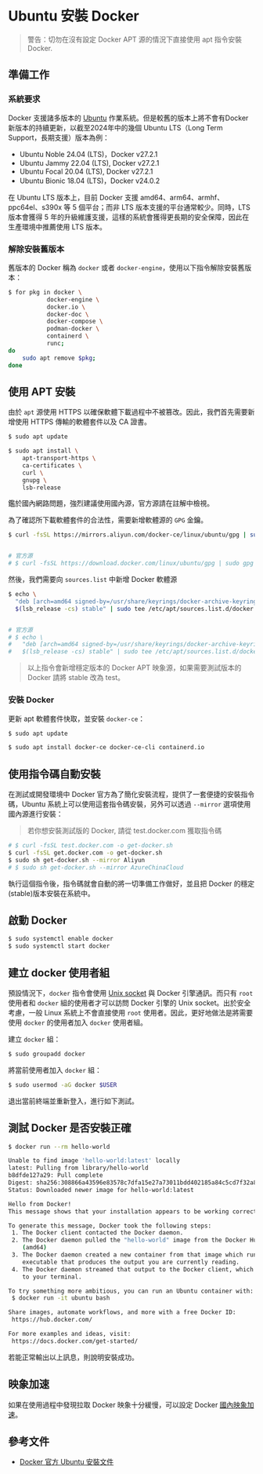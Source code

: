 # Ubuntu 安裝 Docker

>警告：切勿在沒有設定 Docker APT 源的情況下直接使用 apt 指令安裝 Docker.

## 準備工作

### 系統要求

Docker 支援諸多版本的 [Ubuntu](https://ubuntu.com/server) 作業系統。但是較舊的版本上將不會有Docker新版本的持續更新，以截至2024年中的幾個 Ubuntu LTS（Long Term Support，長期支援）版本為例：

* Ubuntu Noble 24.04 (LTS)，Docker v27.2.1
* Ubuntu Jammy 22.04 (LTS), Docker v27.2.1
* Ubuntu Focal 20.04 (LTS), Docker v27.2.1
* Ubuntu Bionic 18.04 (LTS)，Docker v24.0.2

在 Ubuntu LTS 版本上，目前 Docker 支援 amd64、arm64、armhf、ppc64el、s390x 等 5 個平台；而非 LTS 版本支援的平台通常較少。同時，LTS 版本會獲得 5 年的升級維護支援，這樣的系統會獲得更長期的安全保障，因此在生產環境中推薦使用 LTS 版本。

### 解除安裝舊版本

舊版本的 Docker 稱為 `docker` 或者 `docker-engine`，使用以下指令解除安裝舊版本：

```bash
$ for pkg in docker \
           docker-engine \
           docker.io \
           docker-doc \
           docker-compose \
           podman-docker \
           containerd \
           runc;
do
    sudo apt remove $pkg;
done
```

## 使用 APT 安裝

由於 `apt` 源使用 HTTPS 以確保軟體下載過程中不被篡改。因此，我們首先需要新增使用 HTTPS 傳輸的軟體套件以及 CA 證書。

```bash
$ sudo apt update

$ sudo apt install \
    apt-transport-https \
    ca-certificates \
    curl \
    gnupg \
    lsb-release
```

鑑於國內網路問題，強烈建議使用國內源，官方源請在註解中檢視。

為了確認所下載軟體套件的合法性，需要新增軟體源的 `GPG` 金鑰。

```bash
$ curl -fsSL https://mirrors.aliyun.com/docker-ce/linux/ubuntu/gpg | sudo gpg --dearmor -o /usr/share/keyrings/docker-archive-keyring.gpg


# 官方源
# $ curl -fsSL https://download.docker.com/linux/ubuntu/gpg | sudo gpg --dearmor -o /usr/share/keyrings/docker-archive-keyring.gpg
```

然後，我們需要向 `sources.list` 中新增 Docker 軟體源

```bash
$ echo \
  "deb [arch=amd64 signed-by=/usr/share/keyrings/docker-archive-keyring.gpg] https://mirrors.aliyun.com/docker-ce/linux/ubuntu \
  $(lsb_release -cs) stable" | sudo tee /etc/apt/sources.list.d/docker.list > /dev/null


# 官方源
# $ echo \
#   "deb [arch=amd64 signed-by=/usr/share/keyrings/docker-archive-keyring.gpg] https://download.docker.com/linux/ubuntu \
#   $(lsb_release -cs) stable" | sudo tee /etc/apt/sources.list.d/docker.list > /dev/null
```

>以上指令會新增穩定版本的 Docker APT 映象源，如果需要測試版本的 Docker 請將 stable 改為 test。

### 安裝 Docker

更新 apt 軟體套件快取，並安裝 `docker-ce`：

```bash
$ sudo apt update

$ sudo apt install docker-ce docker-ce-cli containerd.io
```

## 使用指令碼自動安裝

在測試或開發環境中 Docker 官方為了簡化安裝流程，提供了一套便捷的安裝指令碼，Ubuntu 系統上可以使用這套指令碼安裝，另外可以透過 `--mirror` 選項使用國內源進行安裝：

> 若你想安裝測試版的 Docker, 請從 test.docker.com 獲取指令碼

```bash
# $ curl -fsSL test.docker.com -o get-docker.sh
$ curl -fsSL get.docker.com -o get-docker.sh
$ sudo sh get-docker.sh --mirror Aliyun
# $ sudo sh get-docker.sh --mirror AzureChinaCloud
```

執行這個指令後，指令碼就會自動的將一切準備工作做好，並且把 Docker 的穩定(stable)版本安裝在系統中。

## 啟動 Docker

```bash
$ sudo systemctl enable docker
$ sudo systemctl start docker
```

## 建立 docker 使用者組

預設情況下，`docker` 指令會使用 [Unix socket](https://en.wikipedia.org/wiki/Unix_domain_socket) 與 Docker 引擎通訊。而只有 `root` 使用者和 `docker` 組的使用者才可以訪問 Docker 引擎的 Unix socket。出於安全考慮，一般 Linux 系統上不會直接使用 `root` 使用者。因此，更好地做法是將需要使用 `docker` 的使用者加入 `docker` 使用者組。

建立 `docker` 組：

```bash
$ sudo groupadd docker
```

將當前使用者加入 `docker` 組：

```bash
$ sudo usermod -aG docker $USER
```

退出當前終端並重新登入，進行如下測試。

## 測試 Docker 是否安裝正確

```bash
$ docker run --rm hello-world

Unable to find image 'hello-world:latest' locally
latest: Pulling from library/hello-world
b8dfde127a29: Pull complete
Digest: sha256:308866a43596e83578c7dfa15e27a73011bdd402185a84c5cd7f32a88b501a24
Status: Downloaded newer image for hello-world:latest

Hello from Docker!
This message shows that your installation appears to be working correctly.

To generate this message, Docker took the following steps:
 1. The Docker client contacted the Docker daemon.
 2. The Docker daemon pulled the "hello-world" image from the Docker Hub.
    (amd64)
 3. The Docker daemon created a new container from that image which runs the
    executable that produces the output you are currently reading.
 4. The Docker daemon streamed that output to the Docker client, which sent it
    to your terminal.

To try something more ambitious, you can run an Ubuntu container with:
 $ docker run -it ubuntu bash

Share images, automate workflows, and more with a free Docker ID:
 https://hub.docker.com/

For more examples and ideas, visit:
 https://docs.docker.com/get-started/
```

若能正常輸出以上訊息，則說明安裝成功。

## 映象加速

如果在使用過程中發現拉取 Docker 映象十分緩慢，可以設定 Docker [國內映象加速](mirror.md)。

## 參考文件

* [Docker 官方 Ubuntu 安裝文件](https://docs.docker.com/install/linux/docker-ce/ubuntu/)
